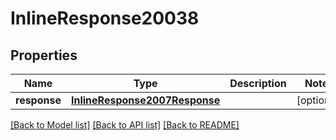 # InlineResponse20038

## Properties
Name | Type | Description | Notes
------------ | ------------- | ------------- | -------------
**response** | [**InlineResponse2007Response**](InlineResponse2007Response.md) |  | [optional] 

[[Back to Model list]](../README.md#documentation-for-models) [[Back to API list]](../README.md#documentation-for-api-endpoints) [[Back to README]](../README.md)


